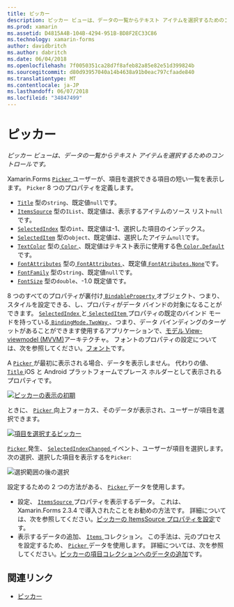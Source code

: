 ```yaml
---
title: ピッカー
description: ピッカー ビューは、データの一覧からテキスト アイテムを選択するためのコントロールです。
ms.prod: xamarin
ms.assetid: D4815A4B-104B-4294-951B-BD8F2EC33C86
ms.technology: xamarin-forms
author: davidbritch
ms.author: dabritch
ms.date: 06/04/2018
ms.openlocfilehash: 7f0050351ca28d7f8afeb82a85e82e51d399824b
ms.sourcegitcommit: d80d93957040a14b4638a91b0eac797cfaade840
ms.translationtype: MT
ms.contentlocale: ja-JP
ms.lasthandoff: 06/07/2018
ms.locfileid: "34847499"
---
```

# <a name="picker"></a>ピッカー

_ピッカー ビューは、データの一覧からテキスト アイテムを選択するためのコントロールです。_

Xamarin.Forms [ `Picker` ](xref:Xamarin.Forms.Picker)ユーザーが、項目を選択できる項目の短い一覧を表示します。 `Picker` 8 つのプロパティを定義します。

- [`Title`](xref:Xamarin.Forms.Picker.Title) 型の`string`、既定値`null`です。
- [`ItemsSource`](xref:Xamarin.Forms.Picker.ItemsSource) 型の`IList`、既定値は、表示するアイテムのソース リスト`null`です。
- [`SelectedIndex`](xref:Xamarin.Forms.Picker.SelectedIndex) 型の`int`、既定値は-1、選択した項目のインデックス。
- [`SelectedItem`](xref:Xamarin.Forms.Picker.SelectedItem) 型の`object`、既定値は、選択したアイテム`null`です。
- [`TextColor`](xref:Xamarin.Forms.Picker.TextColor) 型の[ `Color` ](xref:Xamarin.Forms.Color)、既定値はテキスト表示に使用する色[ `Color.Default`](https://developer.xamarin.com/api/property/Xamarin.Forms.Color.Default/)です。
- [`FontAttributes`](xref:Xamarin.Forms.Picker.FontAttributes) 型の[ `FontAttributes` ](xref:Xamarin.Forms.FontAttributes)、既定値[ `FontAtributes.None`](xref:Xamarin.Forms.FontAttributes.None)です。
- [`FontFamily`](xref:Xamarin.Forms.Picker.FontFamily) 型の`string`、既定値`null`です。
- [`FontSize`](xref:Xamarin.Forms.Picker.FontSize) 型の`double`、-1.0 既定値です。

8 つのすべてのプロパティが裏付け[ `BindableProperty` ](xref:Xamarin.Forms.BindableProperty)オブジェクト、つまり、スタイルを設定できる、し、プロパティがデータ バインドの対象になることができます。 [ `SelectedIndex` ](xref:Xamarin.Forms.Picker.SelectedIndex)と[ `SelectedItem` ](xref:Xamarin.Forms.Picker.SelectedItem)プロパティの既定のバインド モードを持っている[ `BindingMode.TwoWay` ](xref:Xamarin.Forms.BindingMode.TwoWay)、つまり、データ バインディングのターゲットがあることができます使用するアプリケーションで、[モデル View-viewmodel (MVVM)](~/xamarin-forms/enterprise-application-patterns/mvvm.md)アーキテクチャ。 フォントのプロパティの設定については、次を参照してください。[フォント](~/xamarin-forms/user-interface/text/fonts.md)です。

A [ `Picker` ](https://developer.xamarin.com/api/type/Xamarin.Forms.Picker/)が最初に表示される場合、データを表示しません。 代わりの値、 [ `Title` ](https://developer.xamarin.com/api/property/Xamarin.Forms.Picker.Title/) iOS と Android プラットフォームでプレース ホルダーとして表示されるプロパティです。

[![](images/picker-initial.png "ピッカーの表示の初期")](images/picker-initial-large.png#lightbox "ピッカーの表示の初期")

ときに、 [ `Picker` ](https://developer.xamarin.com/api/type/Xamarin.Forms.Picker/)向上フォーカス、そのデータが表示され、ユーザーが項目を選択できます。

[![](images/picker-selection.png "項目を選択するピッカー")](images/picker-selection-large.png#lightbox "ピッカーの項目を選択します。")

[ `Picker` ](xref:Xamarin.Forms.Picker)発生、 [ `SelectedIndexChanged` ](xref:Xamarin.Forms.Picker.SelectedIndexChanged)イベント、ユーザーが項目を選択します。 次の選択、選択した項目を表示するを`Picker`:

![](images/picker-after-selection.png "選択範囲の後の選択")

設定するための 2 つの方法がある、 [ `Picker` ](https://developer.xamarin.com/api/type/Xamarin.Forms.Picker/)データを使用します。

- 設定、 [ `ItemsSource` ](https://developer.xamarin.com/api/property/Xamarin.Forms.Picker.ItemsSource/)プロパティを表示するデータ。 これは、Xamarin.Forms 2.3.4 で導入されたことをお勧めの方法です。 詳細については、次を参照してください。[ピッカーの ItemsSource プロパティを設定](populating-itemssource.md)です。
- 表示するデータの追加、 [ `Items` ](https://developer.xamarin.com/api/property/Xamarin.Forms.Picker.Items/)コレクション。 この手法は、元のプロセスを設定するため、 [ `Picker` ](https://developer.xamarin.com/api/type/Xamarin.Forms.Picker/)データを使用します。 詳細については、次を参照してください。[ピッカーの項目コレクションへのデータの追加](populating-items.md)です。

## <a name="related-links"></a>関連リンク

- [ピッカー](https://developer.xamarin.com/api/type/Xamarin.Forms.Picker/)
